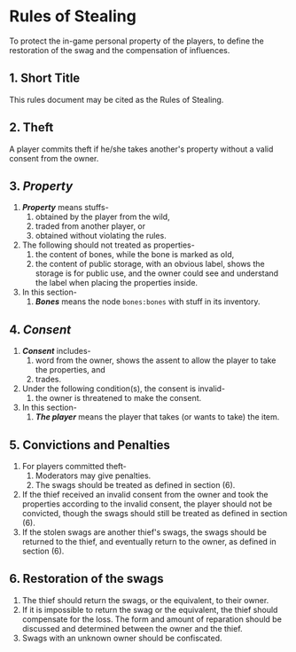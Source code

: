 # Rules of Stealing
To protect the in-game personal property of the players, to define the restoration of the swag and the compensation of influences.

## 1. Short Title
This rules document may be cited as the Rules of Stealing.

## 2. Theft
A player commits theft if he/she takes another's property without a valid consent from the owner.

## 3. ***Property***
1. ***Property*** means stuffs-
    1. obtained by the player from the wild,
    2. traded from another player, or
    3. obtained without violating the rules.
2. The following should not treated as properties-
    1. the content of bones, while the bone is marked as old,
    2. the content of public storage, with an obvious label, shows the storage is for public use, and the owner could see and understand the label when placing the properties inside.
3. In this section-
    1. ***Bones*** means the node `bones:bones` with stuff in its inventory.

## 4. ***Consent***
1. ***Consent*** includes-
    1. word from the owner, shows the assent to allow the player to take the properties, and
    2. trades.
2. Under the following condition(s), the consent is invalid-
    1. the owner is threatened to make the consent.
3. In this section-
    1. ***The player*** means the player that takes (or wants to take) the item.

## 5. Convictions and Penalties
1. For players committed theft-
    1. Moderators may give penalties.
    2. The swags should be treated as defined in section (6).
2. If the thief received an invalid consent from the owner and took the properties according to the invalid consent, the player should not be convicted, though the swags should still be treated as defined in section (6).
3. If the stolen swags are another thief's swags, the swags should be returned to the thief, and eventually return to the owner, as defined in section (6).

## 6. Restoration of the swags
1. The thief should return the swags, or the equivalent, to their owner.
2. If it is impossible to return the swag or the equivalent, the thief should compensate for the loss. The form and amount of reparation should be discussed and determined between the owner and the thief.
3. Swags with an unknown owner should be confiscated.

